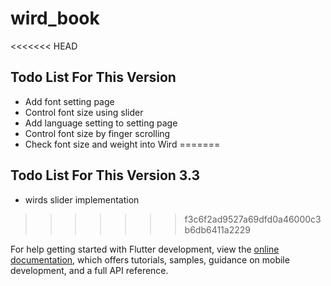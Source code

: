 # wird_book

<<<<<<< HEAD
## Todo List For This Version

- Add font setting page
- Control font size using slider
- Add language setting to setting page
- Control font size by finger scrolling
- Check font size and weight into Wird
=======
## Todo List For This Version 3.3

- wirds slider implementation
>>>>>>> f3c6f2ad9527a69dfd0a46000c3b6db6411a2229

For help getting started with Flutter development, view the
[online documentation](https://docs.flutter.dev/), which offers tutorials,
samples, guidance on mobile development, and a full API reference.
